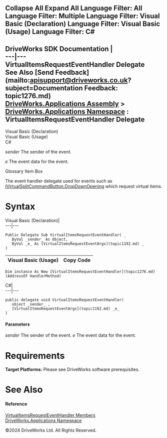        

 Collapse All Expand All  Language Filter: All  Language Filter: Multiple  Language Filter: Visual Basic (Declaration) Language Filter: Visual Basic (Usage) Language Filter: C#  
---  
DriveWorks SDK Documentation  |   
---|---  
VirtualItemsRequestEventHandler Delegate   
See Also [Send Feedback](mailto:apisupport@driveworks.co.uk?subject=Documentation Feedback: topic1276.md)  
[DriveWorks.Applications Assembly](topic13.md) > [DriveWorks.Applications Namespace](topic16.md) : VirtualItemsRequestEventHandler Delegate  
---  
  
Visual Basic (Declaration)    
Visual Basic (Usage)    
C# 

_sender_
    The sender of the event.

_e_
    The event data for the event.

Glossary Item Box

The event handler delegate used for events such as [IVirtualSplitCommandButton.DropDownOpening](topic603.md) which request virtual items. 

# Syntax

Visual Basic (Declaration)|   
---|---  
      
    
    Public Delegate Sub VirtualItemsRequestEventHandler( _
       ByVal _sender_ As Object, _
       ByVal _e_ As [VirtualItemsRequestEventArgs](topic1192.md) _
    )   
  
Visual Basic (Usage)| Copy Code  
---|---  
      
    
    Dim instance As New [VirtualItemsRequestEventHandler](topic1276.md)(AddressOf HandlerMethod)  
  
C#|   
---|---  
      
    
    public delegate void VirtualItemsRequestEventHandler( 
       object _sender_ ,
       [VirtualItemsRequestEventArgs](topic1192.md) _e_
    )  
  
#### Parameters

 _sender_
    The sender of the event.
_e_
    The event data for the event.

# Requirements

**Target Platforms:** Please see DriveWorks software prerequisites.

# See Also

#### Reference

[VirtualItemsRequestEventHandler Members](topic1276.md)   
[DriveWorks.Applications Namespace](topic16.md)

©2024 DriveWorks Ltd. All Rights Reserved.
